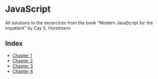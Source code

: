 # JavaScript
All solutions to the excercices from the book "Modern JavaScript for the Impatient" by Cay S. Horstmann

## Index

- [Chapter 1](https://github.com/Dfredude/javascript/tree/main/chapter-01-Overview)
- [Chapter 2](https://github.com/Dfredude/javascript/tree/main/chapter-02-LogicalFlow)
- [Chapter 3](https://github.com/Dfredude/javascript/tree/main/chapter-03-FunctionalProgramming)
- [Chapter 4](https://github.com/Dfredude/javascript/tree/main/chapter-04-OOP)
